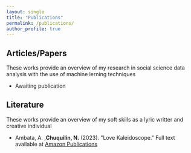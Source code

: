 ```yaml
---
layout: single
title: "Publications"
permalink: /publications/
author_profile: true
---
```


## Articles/Papers

These works provide an overview of my research in social science data analysis with the use of machine lerning techniques

* Awaiting publication

## Literature

These works provide an overview of my soft skills as a lyric writter and creative individual

* Ambata, A. ,**Chuquilin, N.** (2023).
"Love Kaleidoscope." Full text available at <a href="https://www.amazon.co.uk/Love-Kaleidoscope-artistic-journey-sprectrum-ebook/dp/B0CDSW7L31/ref=sr_1_5?crid=3TFB6PAYJWK30&keywords=love+kaleidoscope&qid=1691356747&s=digital-text&sprefix=%2Cdigital-text%2C150&sr=1-5"> Amazon Publications </a> 

